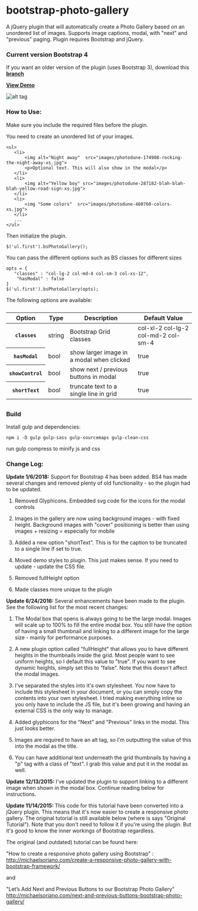 # bootstrap-photo-gallery

A jQuery plugin that will automatically create a Photo Gallery based on an unordered list of images. Supports image captions, modal, with "next" and "previous" paging. Plugin requires Bootstrap and jQuery.

### Current version Bootstrap 4

If you want an older version of the plugin (uses Bootstrap 3), download this [**branch**](https://github.com/michaelsoriano/bootstrap-photo-gallery/tree/v1) 

[**View Demo**](http://demo.michaelsoriano.com/bootstrap-gallery/master/demo.html)

![alt tag](http://michaelsoriano.com/wp-content/uploads/2018/01/bs-gallery.gif)

### How to Use:

Make sure you include the required files before the plugin.

You need to create an unordered list of your images.

```
<ul>
   <li>
       <img alt="Night away"  src="images/photodune-174908-rocking-the-night-away-xs.jpg">
       <p>Optional text. This will also show in the modal</p>
   </li>
   <li>
       <img alt="Yellow boy" src="images/photodune-287182-blah-blah-blah-yellow-road-sign-xs.jpg">
   </li>
   <li>
       <img "Some colors"  src="images/photodune-460760-colors-xs.jpg">
   </li>
   ...
</ul>

```

Then initialize the plugin. 

```
$('ul.first').bsPhotoGallery();
```

You can pass the different options such as BS classes for different sizes

```
opts = {
   "classes" : "col-lg-2 col-md-4 col-sm-3 col-xs-12",
    "hasModal" : false
}
$('ul.first').bsPhotoGallery(opts);
```

The following options are available: 

<table class="table table-bordered table-striped responsive-utilities" style="margin-top:25px; margin-bottom:30px;">
<thead>
<tr>
<th>Option</th>
<th>Type</th>
<th>Description</th>
<th class="hidden-xs">Default Value</th>
</tr>
</thead>
<tbody>
<tr>
<th><code>classes</code></th>
<td class="is-visible">string</td>
<td>Bootstrap Grid classes</td>
<td class="is-hidden hidden-xs">col-xl-2 col-lg-2 col-md-2 col-sm-4</td>
</tr>
<tr>
<th><code>hasModal</code></th>
<td class="is-hidden">bool</td>
<td>show larger image in a modal when clicked</td>
<td class="is-visible hidden-xs">true</td>
</tr>
<tr>
<th><code>showControl</code></th>
<td class="is-hidden">bool</td>
<td>show next / previous buttons in modal</td>
<td class="is-hidden hidden-xs">true</td>
</tr> 
<th><code>shortText</code></th>
<td class="is-hidden">bool</td>
<td>truncate text to a single line in grid</td>
<td class="is-hidden hidden-xs">true</td>
</tr> 
</tbody>
</table>

### Build

Install gulp and dependencies:

```
npm i -D gulp gulp-sass gulp-sourcemaps gulp-clean-css
```

run gulp compress to minify js and css


### Change Log:

<strong>Update 1/6/2018:</strong> Support for Bootstrap 4 has been added. BS4 has made several changes and removed plenty of old functionality - so the plugin had to be updated. 

1) Removed Glyphicons. Embedded svg code for the icons for the modal controls

2) Images in the gallery are now using background images - with fixed height. Background images with "cover" positioning is better than using images + resizing = especially for mobile

3) Added a new option "shortText". This is for the caption to be truncated to a single line if set to true. 

4) Moved demo styles to plugin. This just makes sense. If you need to update - update the CSS file. 

5) Removed fullHeight option 

6) Made classes more unique to the plugin

<strong>Update 6/24/2016: </strong> Several enhancements have been made to the plugin. See the following list for the most recent changes:

1) The Modal box that opens is always going to be the large modal. Images will scale up to 100% to fill the entire modal box. You still have the option of having a small thumbnail and linking to a different image for the large size - mainly for performance purposes.

2) A new plugin option called "fullHeight" that allows you to have different heights in the thumbnails inside the grid. Most people want to see uniform heights, so I default this value to "true". If you want to see dynamic heights, simply set this to "false". Note that this doesn't affect the modal images.

3) I've separated the styles into it's own stylesheet. You now have to include this stylesheet in your document, or you can simply copy the contents into your own stylesheet. I tried making everything inline so you only have to include the JS file, but it's been growing and having an external CSS is the only way to manage.

4) Added glyphicons for the "Next" and "Previous" links in the modal. This just looks better.

5) Images are required to have an alt tag, so I'm outputting the value of this into the modal as the title.

6) You can have additional text underneath the grid thumbnails by having a "p" tag with a class of "text". I grab this value and put it in the modal as well.

<strong>Update 12/13/2015: </strong> I've updated the plugin to support linking to a different image when shown in the modal box. Continue reading below for instructions.

<strong>Update 11/14/2015: </strong>This code for this tutorial have been converted into a jQuery plugin. This means that it's now easier to create a responsive photo gallery. The original tutorial is still available below (where is says "Original Tutorial"). Note that you don't need to follow it if you're using the plugin. But it's good to know the inner workings of Bootstrap regardless.


The original (and outdated) tutorial can be found here:

"How to create a responsive photo gallery using Bootstrap" :
http://michaelsoriano.com/create-a-responsive-photo-gallery-with-bootstrap-framework/

and

"Let’s Add Next and Previous Buttons to our Bootstrap Photo Gallery"
http://michaelsoriano.com/next-and-previous-buttons-bootstrap-photo-gallery/

